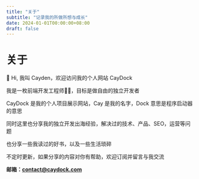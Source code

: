 ```yaml
---
title: "关于"
subtitle: "记录我的所做所想与成长"
date: 2024-01-01T00:00:00+08:00
draft: false
---
```


# 关于

👋 Hi, 我叫 Cayden，欢迎访问我的个人网站 CayDock

我是一枚前端开发工程师👨‍💻，目标是做自由的独立开发者

CayDock 是我的个人项目展示网站，Cay 是我的名字，Dock 意思是程序启动器的意思

同时这里也分享我的独立开发出海经验，解决过的技术、产品、SEO，运营等问题

也分享一些我读过的好书，以及一些生活琐碎

不定时更新，如果分享的内容对你有帮助，欢迎订阅并留言与我交流

**邮箱：contact@caydock.com**
